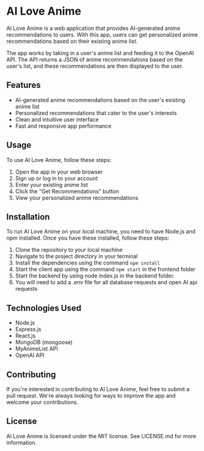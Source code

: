 # AI Love Anime

AI Love Anime is a web application that provides AI-generated anime recommendations to users. With this app, users can get personalized anime recommendations based on their existing anime list.

The app works by taking in a user's anime list and feeding it to the OpenAI API. The API returns a JSON of anime recommendations based on the user's list, and these recommendations are then displayed to the user.

## Features

- AI-generated anime recommendations based on the user's existing anime list
- Personalized recommendations that cater to the user's interests
- Clean and intuitive user interface
- Fast and responsive app performance

## Usage

To use AI Love Anime, follow these steps:

1. Open the app in your web browser
2. Sign up or log in to your account
3. Enter your existing anime list
4. Click the "Get Recommendations" button
5. View your personalized anime recommendations

## Installation

To run AI Love Anime on your local machine, you need to have Node.js and npm installed. Once you have these installed, follow these steps:

1. Clone the repository to your local machine
2. Navigate to the project directory in your terminal
3. Install the dependencies using the command `npm install`
4. Start the client app using the command `npm start` in the frontend folder
5. Start the backend by using node index.js in the backend folder. 
6. You will need to add a .env file for all database requests and open AI api requests

## Technologies Used

- Node.js
- Express.js
- React.js
- MongoDB (mongoose)
- MyAnimeList API
- OpenAI API

## Contributing

If you're interested in contributing to AI Love Anime, feel free to submit a pull request. We're always looking for ways to improve the app and welcome your contributions.

## License

AI Love Anime is licensed under the MIT license. See LICENSE.md for more information.
